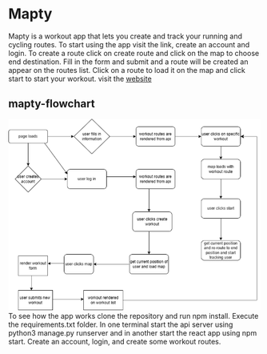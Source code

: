 # Mapty
Mapty is a workout app that lets you create and track your running and cycling routes. To start using the app visit the link, create an account and login.
To create a route click on create route and click on the map to choose end destination. Fill in the form and submit and a route will be created an appear
on the routes list.
Click on a route to load it on the map and click start to start your workout.
visit the [website](https://mapty.denniswaruhiu.tech)
## mapty-flowchart
![Flowchart](mapty-flowchart.drawio.png)
To see how the app works clone the repository and run npm install. Execute the requirements.txt folder. 
In one terminal start the api server using python3 manage.py runserver and in another start the react app using npm start. Create an account, login, and create some
workout routes.
